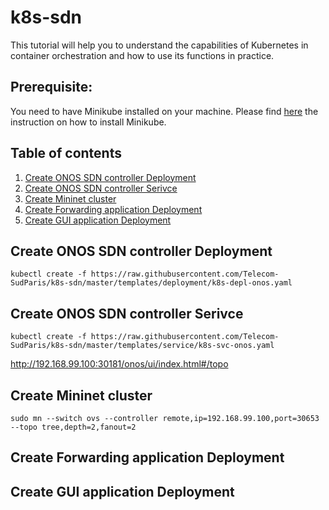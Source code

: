 # k8s-sdn
This tutorial will help you to understand the capabilities of Kubernetes in container orchestration and how to use its functions in practice.

## Prerequisite:
You need to have Minikube installed on your machine. Please find [here](minikube-installation.md) the instruction on how to install Minikube.

## Table of contents
1. [Create ONOS SDN controller Deployment](#dpl-onos)
2. [Create ONOS SDN controller Serivce](#svc-onos)
3. [Create Mininet cluster](#dpl-mininet)
4. [Create Forwarding application Deployment](#dpl-fwd)
5. [Create GUI application Deployment](#dpl-gui)

## Create ONOS SDN controller Deployment <a name="dpl-onos"></a>

```
kubectl create -f https://raw.githubusercontent.com/Telecom-SudParis/k8s-sdn/master/templates/deployment/k8s-depl-onos.yaml
```


## Create ONOS SDN controller Serivce <a name="svc-onos"></a>

```
kubectl create -f https://raw.githubusercontent.com/Telecom-SudParis/k8s-sdn/master/templates/service/k8s-svc-onos.yaml
```
http://192.168.99.100:30181/onos/ui/index.html#/topo

## Create Mininet cluster <a name="dpl-mininet"></a>
```
sudo mn --switch ovs --controller remote,ip=192.168.99.100,port=30653  --topo tree,depth=2,fanout=2
```

## Create Forwarding application Deployment <a name="dpl-fwd"></a>


## Create GUI application Deployment <a name="dpl-gui"></a>

